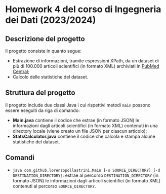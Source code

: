 # Homework 4 del corso di Ingegneria dei Dati (2023/2024)

## Descrizione del progetto
Il progetto consiste in quanto segue:
* Estrazione di informazioni, tramite espressioni XPath, da un dataset di più di 100.000 articoli scientifici (in
  formato XML) archiviati in [PubMed Central](https://www.ncbi.nlm.nih.gov/pmc/);
* Calcolo delle statistiche del dataset.

## Struttura del progetto
Il progetto include due classi Java i cui rispettivi metodi `main` possono essere
eseguiti da riga di comando:
* **Main.java** contiene il codice che estrae (in formato JSON) le informazioni dagli articoli scientifici (in formato
  XML) contenuti in una directory locale (viene creato un file JSON per ciascun articolo);
* **StatsCalculator.java** contiene il codice che calcola e stampa alcune statistiche del dataset.

## Comandi
* `java com.github.lorenzopollastrini.Main [-s SOURCE_DIRECTORY] [-d DESTINATION_DIRECTORY]`: estrae al percorso
  `DESTINATION_DIRECTORY` (in formato JSON) le informazioni dagli articoli scientifici (in formato XML) contenuti al percorso
  `SOURCE_DIRECTORY`.
